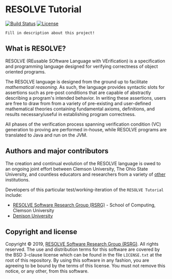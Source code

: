 RESOLVE Tutorial
==============
[![Build Status](https://travis-ci.com/ClemsonRSRG/RESOLVETutorial.svg?branch=master)](https://travis-ci.com/ClemsonRSRG/RESOLVETutorial)
[![License](https://img.shields.io/badge/license-BSD-blue.svg)](https://raw.githubusercontent.com/ClemsonRSRG/clemsonrsrg.github.io/master/LICENSE.txt)

`Fill in description about this project!`

## What is RESOLVE?

RESOLVE (REusable SOftware Language with VErification) is a specification and programming language designed for verifying correctness of object oriented programs.

The RESOLVE language is designed from the ground up to facilitate *mathematical reasoning*. As such, the language provides syntactic slots for assertions such as pre-post conditions that are capable of abstractly describing a program's intended behavior. In writing these assertions, users are free to draw from from a variety of pre-existing and user-defined mathematical theories containing fundamental axioms, definitions, and results necessary/useful in establishing program correctness.

All phases of the verification process spanning verification condition (VC) generation to proving are performed in-house, while RESOLVE programs are translated to Java and run on the JVM.

## Authors and major contributors

The creation and continual evolution of the RESOLVE language is owed to an ongoing joint effort between Clemson University, The Ohio State University, and countless educators and researchers from a variety of [other](https://www.cs.clemson.edu/resolve/about.html) institutions.

Developers of this particular test/working-iteration of the `RESOLVE Tutorial` include:

* [RESOLVE Software Research Group (RSRG)](https://www.cs.clemson.edu/resolve/) - School of Computing, Clemson University
* [Denison University](https://denison.edu/)

## Copyright and license

Copyright © 2019, [RESOLVE Software Research Group (RSRG)](https://www.cs.clemson.edu/resolve/). All rights reserved. The use and distribution terms for this software are covered by the BSD 3-clause license which can be found in the file `LICENSE.txt` at the root of this repository. By using this software in any fashion, you are agreeing to be bound by the terms of this license. You must not remove this notice, or any other, from this software.
